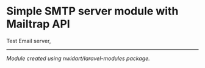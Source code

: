 # Simple SMTP server module with Mailtrap API
Test Email server,
<hr>
<em>Module created using nwidart/laravel-modules package.</em>
